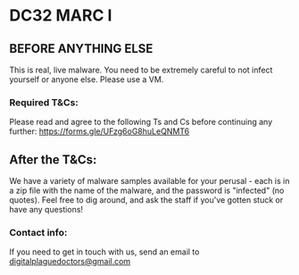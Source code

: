 # DC32 MARC I 

## BEFORE ANYTHING ELSE
This is real, live malware. You need to be extremely careful to not infect yourself or anyone else. Please use a VM.

### Required T&Cs:
Please read and agree to the following Ts and Cs before continuing any further:
https://forms.gle/UFzg6oG8huLeQNMT6

## After the T&Cs:
We have a variety of malware samples available for your perusal - each is in a zip file with the name of the malware, and the password is "infected" (no quotes). Feel free to dig around, and ask the staff if you've gotten stuck or have any questions!


### Contact info:
If you need to get in touch with us, send an email to digitalplaguedoctors@gmail.com

